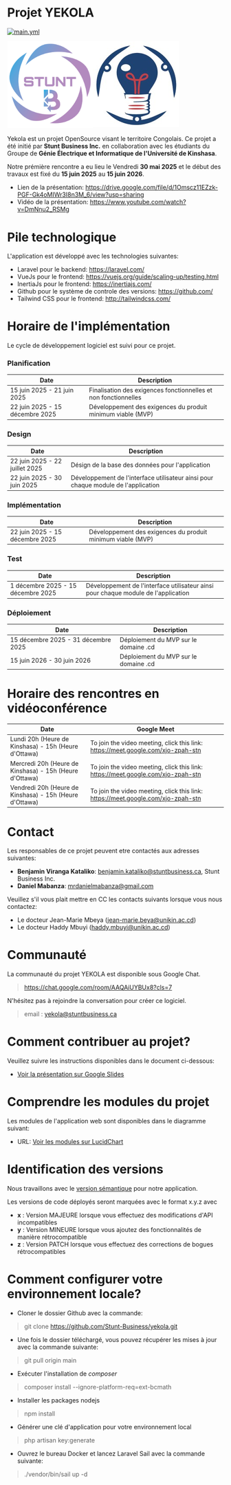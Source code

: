 # Projet YEKOLA

[![main.yml](https://github.com/Stunt-Business/yekola/actions/workflows/main.yml/badge.svg)](https://github.com/Stunt-Business/yekola/actions/workflows/main.yml)

<div style="display: flex; flex-direction:row">
    <a target="_new" 
         href="https://www.linkedin.com/company/stunt-business/">
        <img src="./stuntbusiness-logo.png" alt="drawing" width="200"/>
    </a>
    <a target="_new" 
         href="https://www.linkedin.com/company/club-gei-polytech/posts/?feedView=all">
        <img src="./GEI.png" alt="drawing" width="200"/>
    </a>
</div>

Yekola est un projet OpenSource visant le territoire Congolais.  Ce projet a été initié par **Stunt Business Inc.** en collaboration avec les étudiants du Groupe de **Génie Électrique et Informatique de l'Université de Kinshasa**. 

Notre prémière rencontre a eu lieu le Vendredi **30 mai 2025** et le début des travaux est fixé du **15 juin 2025** au **15 juin 2026**. 

- Lien de la présentation: https://drive.google.com/file/d/1Omscz11EZzk-PGF-Gk4oMIWr3I8n3M_6/view?usp=sharing
- Vidéo de la présentation: https://www.youtube.com/watch?v=DmNnu2_RSMg

# Pile technologique

L'application est développé avec les technologies suivantes:

- Laravel pour le backend: https://laravel.com/
- VueJs pour le frontend: https://vuejs.org/guide/scaling-up/testing.html
- InertiaJs pour le frontend: https://inertiajs.com/
- Github pour le système de controle des versions: https://github.com/
- Tailwind CSS pour le frontend: http://tailwindcss.com/

# Horaire de l'implémentation

Le cycle de développement logiciel est suivi pour ce projet. 

### Planification

| Date   | Description |
| -------- | --------- |
| 15 juin 2025 - 21 juin 2025 | Finalisation des exigences fonctionnelles et non fonctionnelles |
| 22 juin 2025 - 15 décembre 2025 | Développement des exigences du produit minimum viable  (MVP) |


### Design

| Date   | Description |
| -------- | --------- |
| 22 juin 2025 - 22 juillet 2025 |  Désign de la base des données pour l'application |
| 22 juin 2025 - 30 juin 2025  |  Développement de l'interface utilisateur ainsi pour chaque module de l'application |

### Implémentation

| Date   | Description |
| -------- | --------- |
| 22 juin 2025 - 15 décembre 2025 | Développement des exigences du produit minimum viable  (MVP) |

### Test

| Date   | Description |
| -------- | --------- |
| 1 décembre 2025 - 15 décembre 2025 |  Développement de l'interface utilisateur ainsi pour chaque module de l'application |

### Déploiement

| Date   | Description |
| -------- | --------- |
| 15 décembre 2025 - 31 décembre 2025 | Déploiement du MVP sur le domaine .cd |
| 15 juin 2026 - 30 juin 2026 | Déploiement du MVP sur le domaine .cd |

# Horaire des rencontres en vidéoconférence 

| Date   | Google Meet |
| -------- | --------- |
|Lundi 20h (Heure de Kinshasa) - 15h (Heure d'Ottawa)| To join the video meeting, click this link: https://meet.google.com/xjo-zpah-stn|
|Mercredi 20h (Heure de Kinshasa) - 15h (Heure d'Ottawa)| To join the video meeting, click this link: https://meet.google.com/xjo-zpah-stn |
|Vendredi 20h (Heure de Kinshasa) - 15h (Heure d'Ottawa)| To join the video meeting, click this link: https://meet.google.com/xjo-zpah-stn|
# Contact

Les responsables de ce projet peuvent etre contactés aux adresses suivantes:

- **Benjamin Viranga Kataliko**: benjamin.kataliko@stuntbusiness.ca, Stunt Business Inc. 
- **Daniel Mabanza**: mrdanielmabanza@gmail.com 

Veuillez s'il vous plait mettre en CC les contacts suivants lorsque vous nous contactez: 

- Le docteur Jean-Marie Mbeya (jean-marie.beya@unikin.ac.cd)  
- Le docteur Haddy Mbuyi (haddy.mbuyi@unikin.ac.cd) 


# Communauté

La communauté du projet YEKOLA est disponible sous Google Chat.

> https://chat.google.com/room/AAQAiUYBUx8?cls=7

N'hésitez pas à rejoindre la conversation pour créer ce logiciel.

> email : yekola@stuntbusiness.ca

# Comment contribuer au projet?

Veuillez suivre les instructions disponibles dans le document ci-dessous:

- [Voir la présentation sur Google Slides](https://docs.google.com/presentation/d/1BxnCPTlpnfwqwS0KrWifszgpK4NMnncyCbZcr69mjCU/edit?usp=sharing)


# Comprendre les modules du projet

Les modules de l'application web sont disponibles dans le diagramme suivant:

- URL: [Voir les modules sur LucidChart](https://lucid.app/lucidchart/08951c1b-bcf3-47e6-9b68-8d97a0684ba1/edit?viewport_loc=-11%2C-11%2C2217%2C1076%2C0_0&invitationId=inv_e7639cad-9c4f-462b-827c-5bcbacaf8eef)

# Identification des versions

Nous travaillons avec le [version sémantique](https://semver.org/) pour notre application. 

Les versions de code déployés seront marquées avec le format x.y.z avec 

- **x** : Version MAJEURE lorsque vous effectuez des modifications d'API incompatibles 
- **y** : Version MINEURE lorsque vous ajoutez des fonctionnalités de manière rétrocompatible 
- **z** : Version PATCH lorsque vous effectuez des corrections de bogues rétrocompatibles

# Comment configurer votre environnement locale?

- Cloner le dossier Github avec la commande:

> git clone https://github.com/Stunt-Business/yekola.git

* Une fois le dossier téléchargé, vous pouvez récupérer les mises à jour avec la commande suivante:

> git pull origin main

* Exécuter l'installation de _composer_

> composer install --ignore-platform-req=ext-bcmath

* Installer les packages nodejs

> npm install

* Générer une clé d'application pour votre environnement local

> php artisan key:generate

* Ouvrez le bureau Docker et lancez Laravel Sail avec la commande suivante:

> ./vendor/bin/sail up -d